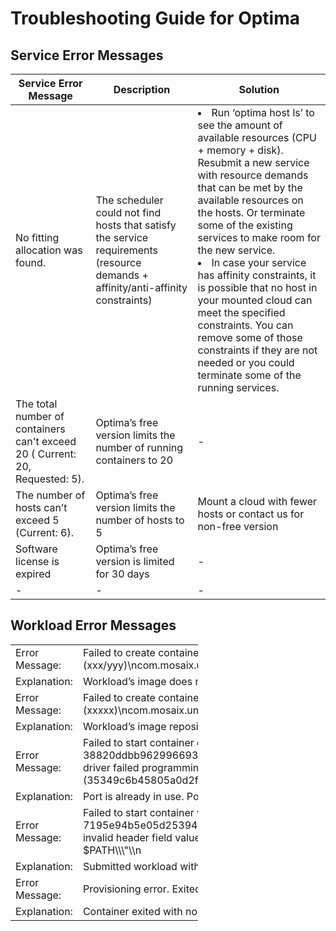 # Troubleshooting Guide for Optima

## Service Error Messages

| Service Error Message  | Description | Solution |
| ------------- | ------------- | ------------- |
| No fitting allocation was found.  | The scheduler could not find hosts that satisfy the service requirements (resource demands + affinity/anti-affinity constraints)  | <lu><li>Run ‘optima host ls’ to see the amount of available resources (CPU + memory + disk). Resubmit a new service with resource demands that can be met by the available resources on the hosts. Or terminate some of the existing services to make room for the new service.</li><li>In case your service has affinity constraints, it is possible that no host in your mounted cloud can meet the specified constraints. You can remove some of those constraints if they are not needed or you could terminate some of the running services.</li>  |
| The total number of containers can't exceed 20 ( Current: 20, Requested: 5).  | Optima’s free version limits the number of running containers to 20  | -  |
| The number of hosts can’t exceed 5 (Current: 6).  | Optima’s free version limits the number of hosts to 5  | Mount a cloud with fewer hosts or contact us for non-free version  |
| Software license is expired  | Optima’s free version is limited for 30 days  | -  |
| -  | -  | -  |

## Workload Error Messages

<table style="width:300">
<tr><td>
Error Message:</td><td>
Failed to create container webserver51c93db6-0899-4bfc-9cb0-de5d107ccae8 (xxx/yyy)\ncom.mosaix.underlay.docker.client.exceptions.ImageNotFoundException: No such image: xxx/yyy:latest
</td></tr><tr><td>
Explanation:</td><td>
Workload’s image does not exist in Docker Hub.
</td></tr><tr><td>
Error Message:</td><td>
Failed to create container databaseb16ddda7-4f20-44b9-b3f1-92e9f524acc6 (xxxxx)\ncom.mosaix.underlay.docker.client.exceptions.ImageNotFoundException: repository xxxxx not found: does not exist or no pull access
</td></tr><tr><td>
Explanation:</td><td>
Workload’s image repository {xxxxx} does not exist or no pullaccess
</td></tr><tr><td>
Error Message:</td><td>
Failed to start container databasefad7d6d4-4b8a-4e84-96f8-9c4f16aa94ee (ubuntu:latest, ID: 38820ddbb9629966938712cb6f7b49416c0700c19f34df5bbae1388b0c3a1919)\ncom.mosaix.underlay.docker.client.exceptions.DockerClientException: driver failed programming external connectivity on endpoint databasefad7d6d4-4b8a-4e84-96f8-9c4f16aa94ee (35349c6b45805a0d2fe32a139bce7c11547c047899ef5da11eecc63ebbe0cb49): Bind for 0.0.0.0:80 failed: port is already allocated
</td></tr><tr><td>
Explanation:</td><td>
Port is already in use. Port binding failed.
</td></tr><tr><td>
Error Message:</td><td>
Failed to start container webserver0fab6da0-c880-4344-9843-35405e1b55cd (mjnoliaee/java8-helloworld:latest, ID: 7195e94b5e05d25394e0c9d78da633523e007451b38f045046873517471afa7f)\ncom.mosaix.underlay.docker.client.exceptions.DockerClientException: invalid header field value \"oci runtime error: container_linux.go:247: starting container process caused \\\"exec: \\\\\\\"bs\\\\\\\": executable file not found in $PATH\\\"\\n
</td></tr><tr><td>
Explanation:</td><td>
Submitted workload with an invalid command
</td></tr><tr><td>
Error Message:</td><td>
Provisioning error. Exited (1)
</td></tr><tr><td>
Explanation:</td><td>
Container exited with non-zero exit code
</td></tr>
</table>
